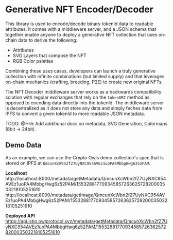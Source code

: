 # Generative NFT Encoder/Decoder
This library is used to encode/decode binary tokenId data to readable attributes. It comes with a middleware server, and a JSON schema that together enable anyone to deploy a generative NFT collection that uses on-chain data to derive the following:
* Attributes
* SVG Layers that compose the NFT
* RGB Color palettes

Combining these uses cases, developers can launch a truly generative collection with infinite combinations (but limited supply) and that leverages on-chain mechanics (crafting, breeding, P2E) to create new original NFTs.

The NFT Decoder middleware server works as a backwards compatibility solution with regular exchanges that rely on the `tokenURI` method as opposed to encoding data directly into the tokenId. The middleware server is decentralized as it does not store any data and simply feches data from IPFS to convert a given tokenId to more readable JSON metadata.

TODO: @Hrik Add additional docs on metadata, SVG Generation, Colormaps (8bit -> 24bit).

## Demo Data
As an example, we can use the Crypto Owls demo collection's spec that is stored on IPFS at `QmcunXcWbn2fZ7UyNXC954AVEz1uoPA4MbbgHwg6z52PAM`.

**Localhost**
http://localhost:8000/metadata/getMetadata/QmcunXcWbn2fZ7UyNXC954AVEz1uoPA4MbbgHwg6z52PAM/15532881770934585726362572820003503218105251610
http://localhost:8000/metadata/getImage/QmcunXcWbn2fZ7UyNXC954AVEz1uoPA4MbbgHwg6z52PAM/15532881770934585726362572820003503218105251610

**Deployed API**
https://api.istio.owlprotocol.xyz/metadata/getMetadata/QmcunXcWbn2fZ7UyNXC954AVEz1uoPA4MbbgHwg6z52PAM/15532881770934585726362572820003503218105251610
